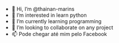 - 👋 Hi, I’m @thainan-marins
- 👀 I’m interested in learn python
- 🌱 I’m currently learning programming
- 💞️ I’m looking to collaborate on any project
- 📫 Pode chegar até mim pelo Facebook

<!---
thainan-marins/thainan-marins is a ✨ special ✨ repository because its `README.md` (this file) appears on your GitHub profile.
You can click the Preview link to take a look at your changes.
--->
